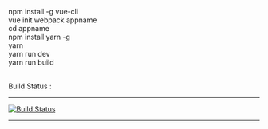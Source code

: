 npm install -g vue-cli <br/>
vue init webpack appname <br/>
cd appname <br/>
npm install yarn -g <br/>
yarn <br/>
yarn run dev <br/>
yarn run build <br/>

<br>
Build Status :
<hr/>

[![Build Status](https://travis-ci.org/robindersingh1986/vuejsApplication.svg?branch=master)](https://travis-ci.org/robindersingh1986/vuejsApplication)

<hr/>
